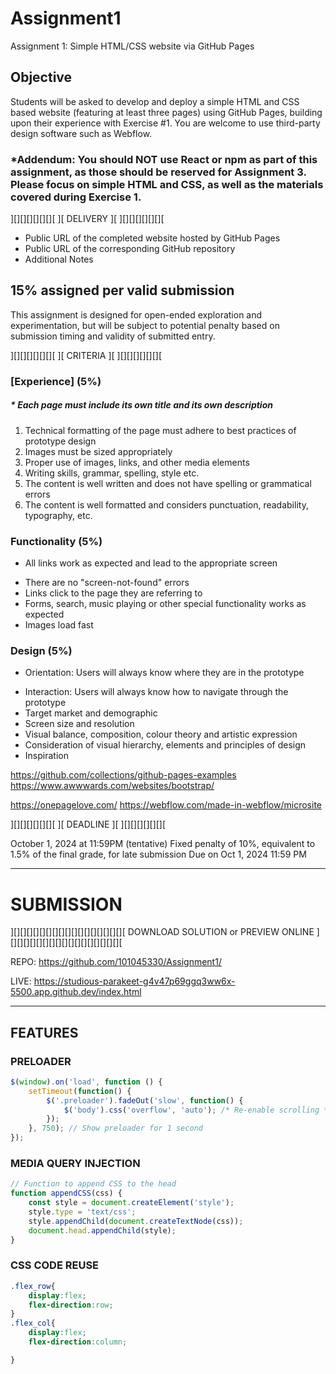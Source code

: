 



# Assignment1
Assignment 1: Simple HTML/CSS website via GitHub Pages 

## Objective
 Students will be asked to develop and deploy a simple HTML and CSS based website (featuring at least three pages) using GitHub Pages, building upon their experience with Exercise #1. You are welcome to use third-party design software such as Webflow.

### *Addendum: You should NOT use React or npm as part of this assignment, as those should be reserved for Assignment 3. Please focus on simple HTML and CSS, as well as the materials covered during Exercise 1.

][][][][][][][
][ DELIVERY ][
][][][][][][][

- Public URL of the completed website hosted by GitHub Pages
- Public URL of the corresponding GitHub repository
- Additional Notes

## 15% assigned per valid submission

This assignment is designed for open-ended exploration and experimentation, but will be subject to potential penalty based on submission timing and validity of submitted entry.

][][][][][][][
][ CRITERIA ][
][][][][][][][

 ### [Experience] (5%)

  ##### * Each page must include its own title and its own description
1. Technical formatting of the page must adhere to best practices of prototype design
2. Images must be sized appropriately
3. Proper use of images, links, and other media elements
4. Writing skills, grammar, spelling, style etc.
5. The content is well written and does not have spelling or grammatical errors
6. The content is well formatted and considers punctuation, readability, typography, etc.

###  Functionality (5%)

*  All links work as expected and lead to the appropriate screen
 - There are no "screen-not-found" errors
 - Links click to the page they are referring to
 - Forms, search, music playing or other special functionality works as expected
 - Images load fast

### Design (5%)
 * Orientation: Users will always know where they are in the prototype
 - Interaction: Users will always know how to navigate through the prototype
 - Target market and demographic
 - Screen size and resolution
 - Visual balance, composition, colour theory and artistic expression
 - Consideration of visual hierarchy, elements and principles of design
 - Inspiration

 https://github.com/collections/github-pages-examples
 https://www.awwwards.com/websites/bootstrap/

 https://onepagelove.com/
 https://webflow.com/made-in-webflow/microsite


][][][][][][][
][ DEADLINE ][
][][][][][][][

October 1, 2024 at 11:59PM (tentative)
    Fixed penalty of 10%, equivalent to 1.5% of the final grade, for late submission
        Due on Oct 1, 2024 11:59 PM
        




---
# SUBMISSION
][][][][][][][][][][][][][][][][][][
DOWNLOAD SOLUTION or PREVIEW ONLINE
][][][][][][][][][][][][][][][][][][

REPO:
https://github.com/101045330/Assignment1/   

LIVE:
https://studious-parakeet-g4v47p69ggq3ww6x-5500.app.github.dev/index.html

---
## FEATURES
### PRELOADER
```javascript
$(window).on('load', function () {
    setTimeout(function() {
        $('.preloader').fadeOut('slow', function() {
            $('body').css('overflow', 'auto'); /* Re-enable scrolling */
        });
    }, 750); // Show preloader for 1 second
});
```
### MEDIA QUERY INJECTION 

```javascript
// Function to append CSS to the head
function appendCSS(css) {
    const style = document.createElement('style');
    style.type = 'text/css';
    style.appendChild(document.createTextNode(css));
    document.head.appendChild(style);
}
```
### CSS CODE REUSE 

```css 
.flex_row{
    display:flex; 
    flex-direction:row;
}
.flex_col{
    display:flex; 
    flex-direction:column;  

}
```
